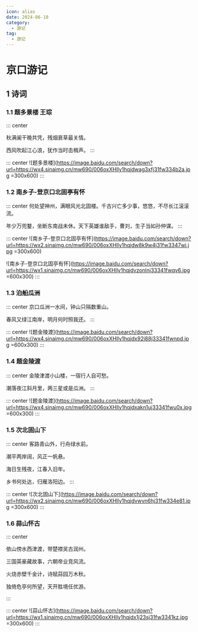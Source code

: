 ```yaml
---
icon: alias
date: 2024-06-10
category:
  - 游记
tag:
  - 游记
---
```


# 京口游记

<!-- more -->

## 1 诗词


### 1.1 题多景楼 王琮

::: center

秋满阑干晚共凭，残烟衰草最关情。

西风吹起江心浪，犹作当时击楫声。
:::

::: center
![题多景楼](https://image.baidu.com/search/down?url=https://wx4.sinaimg.cn/mw690/006oxXHlly1hqjdwag3xfj31fw334b2a.jpg =300x600)
:::


### 1.2 南乡子-登京口北固亭有怀

::: center
何处望神州，满眼风光北固楼。千古兴亡多少事，悠悠，不尽长江滚滚流。

年少万兜鍪，坐断东南战未休。天下英雄谁敌手，曹刘，生子当如孙仲谋。
:::

::: center
![南乡子-登京口北固亭有怀](https://image.baidu.com/search/down?url=https://wx2.sinaimg.cn/mw690/006oxXHlly1hqjdw8k9w4j31fw3347wi.jpg =300x600)


![南乡子-登京口北固亭有怀](https://image.baidu.com/search/down?url=https://wx1.sinaimg.cn/mw690/006oxXHlly1hqjdvzonlnj33341fwqv6.jpg =600x300)
:::


### 1.3 泊船瓜洲

::: center
京口瓜洲一水间，钟山只隔数重山。

春风又绿江南岸，明月何时照我还。
:::


::: center
![题金陵渡](https://image.baidu.com/search/down?url=https://wx4.sinaimg.cn/mw690/006oxXHlly1hqjdx92j88j33341fwnpd.jpg =600x300)
:::



### 1.4 题金陵渡

::: center
金陵津渡小山楼，一宿行人自可愁。

潮落夜江斜月里，两三星或是瓜洲。
:::


::: center
![题金陵渡](https://image.baidu.com/search/down?url=https://wx4.sinaimg.cn/mw690/006oxXHlly1hqjdxakn1uj33341fwu0x.jpg =600x300)
:::



### 1.5 次北固山下

::: center
客路青山外，行舟绿水前。

潮平两岸阔，风正一帆悬。

海日生残夜，江春入旧年。

乡书何处达，归雁洛阳边。
:::



::: center
![次北固山下](https://image.baidu.com/search/down?url=https://wx2.sinaimg.cn/mw690/006oxXHlly1hqjdvwvn6hj31fw334e81.jpg =300x600)
:::


### 1.6 蒜山怀古

::: center 

依山傍水西津渡，带楚襟吴古润州。

三国英豪藏故事，六朝帝业竞风流。

火烧赤壁千金计，诗赋蒜园万木秋。

独倚危亭何所望，天开胜境任优游。

:::


::: center
![蒜山怀古](https://image.baidu.com/search/down?url=https://wx1.sinaimg.cn/mw690/006oxXHlly1hqjdx1j23sj31fw3341kz.jpg =300x600)
:::
